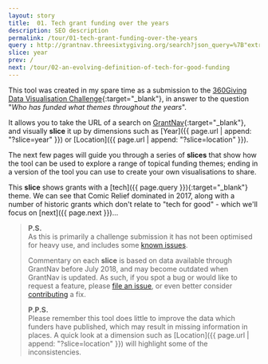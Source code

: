 ```yaml
---
layout: story
title:  01. Tech grant funding over the years
description: SEO description
permalink: /tour/01-tech-grant-funding-over-the-years
query : http://grantnav.threesixtygiving.org/search?json_query=%7B"extra_context"%3A+%7B"amountAwardedFixed_facet_size"%3A+3%2C+"awardYear_facet_size"%3A+3%7D%2C+"sort"%3A+%7B"_score"%3A+%7B"order"%3A+"desc"%7D%7D%2C+"aggs"%3A+%7B"recipientOrganization"%3A+%7B"terms"%3A+%7B"field"%3A+"recipientOrganization.id_and_name"%2C+"size"%3A+3%7D%7D%2C+"fundingOrganization"%3A+%7B"terms"%3A+%7B"field"%3A+"fundingOrganization.id_and_name"%2C+"size"%3A+3%7D%7D%2C+"currency"%3A+%7B"terms"%3A+%7B"field"%3A+"currency"%2C+"size"%3A+3%7D%7D%2C+"recipientRegionName"%3A+%7B"terms"%3A+%7B"field"%3A+"recipientRegionName"%2C+"size"%3A+3%7D%7D%2C+"recipientDistrictName"%3A+%7B"terms"%3A+%7B"field"%3A+"recipientDistrictName"%2C+"size"%3A+3%7D%7D%7D%2C+"query"%3A+%7B"bool"%3A+%7B"filter"%3A+%5B%7B"bool"%3A+%7B"should"%3A+%5B%5D%7D%7D%2C+%7B"bool"%3A+%7B"should"%3A+%5B%5D%7D%7D%2C+%7B"bool"%3A+%7B"should"%3A+%5B%5D%2C+"must"%3A+%7B%7D%7D%7D%2C+%7B"bool"%3A+%7B"should"%3A+%7B"range"%3A+%7B"amountAwarded"%3A+%7B%7D%7D%7D%2C+"must"%3A+%7B%7D%7D%7D%2C+%7B"bool"%3A+%7B"should"%3A+%5B%5D%7D%7D%2C+%7B"bool"%3A+%7B"should"%3A+%5B%5D%7D%7D%2C+%7B"bool"%3A+%7B"should"%3A+%5B%5D%7D%7D%2C+%7B"bool"%3A+%7B"should"%3A+%5B%5D%7D%7D%5D%2C+"must"%3A+%7B"query_string"%3A+%7B"query"%3A+"tech"%2C+"default_field"%3A+"_all"%7D%7D%7D%7D%7D
slice: year
prev: /
next: /tour/02-an-evolving-definition-of-tech-for-good-funding
---
```


This tool was created in my spare time as a submission to the [360Giving Data Visualisation Challenge](https://challenge.threesixtygiving.org/){:target="_blank"}, in answer to the question "_Who has funded what themes throughout the years_".

It allows you to take the URL of a search on [GrantNav](http://grantnav.threesixtygiving.org/){:target="_blank"}, and visually **slice** it up by dimensions such as [Year]({{ page.url | append: "?slice=year" }}) or [Location]({{ page.url | append: "?slice=location" }}).

The next few pages will guide you through a series of **slices** that show how the tool can be used to explore a range of topical funding themes; ending in a version of the tool you can use to create your own visualisations to share.

This **slice** shows grants with a [tech]({{ page.query }}){:target="_blank"} theme. We can see that Comic Relief dominated in 2017, along with a number of historic grants which don't relate to "tech for good" - which we'll focus on [next]({{ page.next }})...

<!-- TODO: add links -->
>**P.S.**  
>As this is primarily a challenge submission it has not been optimised for heavy use, and includes some [known issues](#).
>
>Commentary on each **slice** is based on data available through GrantNav before July 2018, and may become outdated when GrantNav is updated. As such, if you spot a bug or would like to request a feature, please [file an issue](#), or even better consider [contributing](#) a fix.
>
>**P.P.S.**  
>Please remember this tool does little to improve the data which funders have published, which may result in missing information in places. A quick look at a dimension such as [Location]({{ page.url | append: "?slice=location" }}) will highlight some of the inconsistencies.
